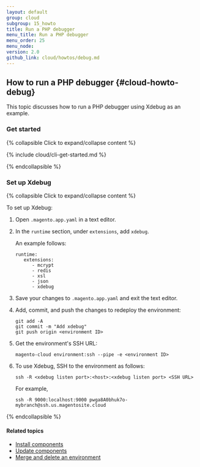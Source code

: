 ```yaml
---
layout: default
group: cloud
subgroup: 15_howto
title: Run a PHP debugger
menu_title: Run a PHP debugger
menu_order: 25
menu_node: 
version: 2.0
github_link: cloud/howtos/debug.md
---
```


## How to run a PHP debugger {#cloud-howto-debug}
This topic discusses how to run a PHP debugger using Xdebug as an example.

### Get started

{% collapsible Click to expand/collapse content %}

{% include cloud/cli-get-started.md %}

{% endcollapsible %}

### Set up Xdebug

{% collapsible Click to expand/collapse content %}

To set up Xdebug:

1.	Open `.magento.app.yaml` in a text editor.
2.	In the `runtime` section, under `extensions`, add `xdebug`.

	An example follows:

		runtime:
		   extensions:
		      - mcrypt
			  - redis
			  - xsl
			  - json
		      - xdebug
3.	Save your changes to `.magento.app.yaml` and exit the text editor.
4.	Add, commit, and push the changes to redeploy the environment:

		git add -A
		git commit -m "Add xdebug"
		git push origin <environment ID>
5.	Get the environment's SSH URL:

		magento-cloud environment:ssh --pipe -e <environment ID>
6.	To use Xdebug, SSH to the environment as follows:

		ssh -R <xdebug listen port>:<host>:<xdebug listen port> <SSH URL>

	For example,

		ssh -R 9000:localhost:9000 pwga8A0bhuk7o-mybranch@ssh.us.magentosite.cloud

{% endcollapsible %}

#### Related topics
*	[Install components]({{page.baseurl}}cloud/howtos/install-components.html)
*	[Update components]({{page.baseurl}}cloud/howtos/update-components.html)
*	[Merge and delete an environment]({{page.baseurl}}cloud/howtos/environment-tutorial-env-merge.html)
